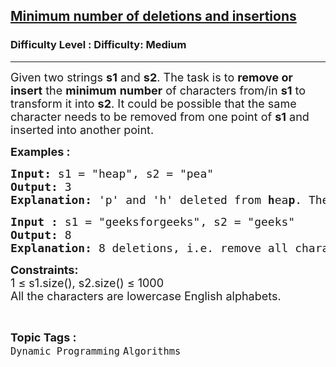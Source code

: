 <h2><a href="https://www.geeksforgeeks.org/problems/minimum-number-of-deletions-and-insertions0209/1?page=2&category=Dynamic%20Programming&difficulty=Medium&status=unsolved&sortBy=submissions">Minimum number of deletions and insertions</a></h2><h3>Difficulty Level : Difficulty: Medium</h3><hr><div class="problems_problem_content__Xm_eO"><p><span style="font-size: 18px;">Given two strings <strong>s1</strong> and <strong>s2</strong>. The task is to <strong>remove or insert</strong> the <strong>minimum</strong> <strong>number</strong> of characters from/in <strong>s1</strong> to transform it into <strong>s2</strong>. It could be possible that the same character needs to be removed from one point of <strong>s1</strong> and inserted into another point.</span></p>
<p><span style="font-size: 18px;"><strong>Examples :</strong></span></p>
<pre><span style="font-size: 18px;"><strong>Input: </strong>s1 = "heap", s2 = "pea"
<strong>Output:</strong> 3
<strong>Explanation: </strong>'</span><span style="font-size: 18px;">p'</span><span style="font-size: 18px;"> and 'h' deleted from <strong>h</strong>ea<strong>p</strong>. Then, 'p' is inserted at the beginning.</span></pre>
<pre><span style="font-size: 18px;"><strong>Input : </strong>s1 = "geeksforgeeks", s2 = "geeks"
<strong>Output: </strong>8
<strong>Explanation: </strong>8 deletions, i.e. remove all characters of the string "forgeeks".</span>
</pre>
<p><span style="font-size: 18px;"><strong>Constraints:</strong><br>1 ≤ s1.size(), s2.size() ≤ 1000</span><br><span style="font-size: 18px;">All the characters are lowercase English alphabets.</span></p></div><br><p><span style=font-size:18px><strong>Topic Tags : </strong><br><code>Dynamic Programming</code>&nbsp;<code>Algorithms</code>&nbsp;